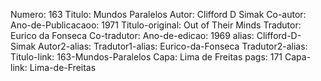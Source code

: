 Numero: 163
Titulo: Mundos Paralelos
Autor: Clifford D Simak
Co-autor: 
Ano-de-Publicacaoo: 1971
Titulo-original: Out of Their Minds
Tradutor: Eurico da Fonseca
Co-tradutor: 
Ano-de-edicao: 1969
alias: Clifford-D-Simak
Autor2-alias: 
Tradutor1-alias: Eurico-da-Fonseca
Tradutor2-alias: 
Titulo-link: 163-Mundos-Paralelos
Capa: Lima de Freitas
pags: 171
Capa-link: Lima-de-Freitas